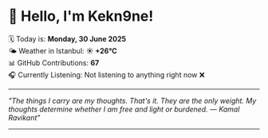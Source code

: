 # 👋 Hello, I'm Kekn9ne!

🗓️ Today is: **Monday, 30 June 2025**  
🌤️ Weather in Istanbul: **☀️   +26°C**  
📊 GitHub Contributions: **67**  
🎧 Currently Listening: Not listening to anything right now ❌

---

_"The things I carry are my thoughts. That's it. They are the only weight. My thoughts determine whether I am free and light or burdened. — *Kamal Ravikant*"_

---
